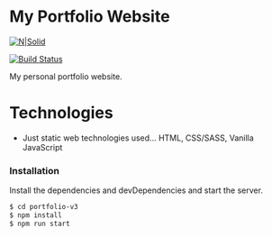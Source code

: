 # My Portfolio Website

[![N|Solid](https://cldup.com/dTxpPi9lDf.thumb.png)](https://nodesource.com/products/nsolid)

[![Build Status](https://travis-ci.org/joemccann/dillinger.svg?branch=master)](https://travis-ci.org/joemccann/dillinger)

My personal portfolio website.

# Technologies

  - Just static web technologies used... HTML, CSS/SASS, Vanilla JavaScript


### Installation

Install the dependencies and devDependencies and start the server.

```sh
$ cd portfolio-v3
$ npm install 
$ npm run start
```


